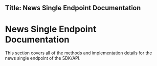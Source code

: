Title: News Single Endpoint Documentation
---
# News Single Endpoint Documentation

This section covers all of the methods and implementation details for the news single endpoint of the SDK/API.